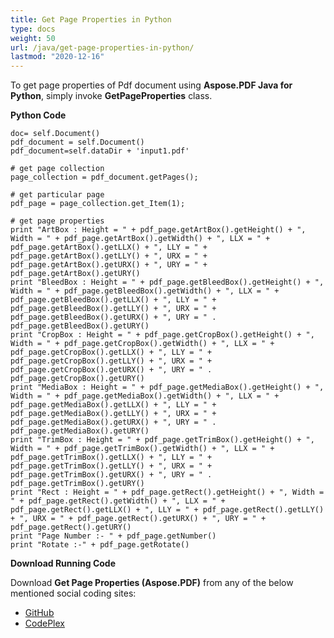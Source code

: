```yaml
---
title: Get Page Properties in Python
type: docs
weight: 50
url: /java/get-page-properties-in-python/
lastmod: "2020-12-16"
---
```


To get page properties of Pdf document using **Aspose.PDF Java for Python**, simply invoke **GetPageProperties** class.

**Python Code**
```
doc= self.Document()
pdf_document = self.Document()
pdf_document=self.dataDir + 'input1.pdf'

# get page collection
page_collection = pdf_document.getPages();

# get particular page
pdf_page = page_collection.get_Item(1);

# get page properties
print "ArtBox : Height = " + pdf_page.getArtBox().getHeight() + ", Width = " + pdf_page.getArtBox().getWidth() + ", LLX = " + pdf_page.getArtBox().getLLX() + ", LLY = " + pdf_page.getArtBox().getLLY() + ", URX = " + pdf_page.getArtBox().getURX() + ", URY = " + pdf_page.getArtBox().getURY()
print "BleedBox : Height = " + pdf_page.getBleedBox().getHeight() + ", Width = " + pdf_page.getBleedBox().getWidth() + ", LLX = " + pdf_page.getBleedBox().getLLX() + ", LLY = " + pdf_page.getBleedBox().getLLY() + ", URX = " + pdf_page.getBleedBox().getURX() + ", URY = " . pdf_page.getBleedBox().getURY()
print "CropBox : Height = " + pdf_page.getCropBox().getHeight() + ", Width = " + pdf_page.getCropBox().getWidth() + ", LLX = " + pdf_page.getCropBox().getLLX() + ", LLY = " + pdf_page.getCropBox().getLLY() + ", URX = " + pdf_page.getCropBox().getURX() + ", URY = " . pdf_page.getCropBox().getURY()
print "MediaBox : Height = " + pdf_page.getMediaBox().getHeight() + ", Width = " + pdf_page.getMediaBox().getWidth() + ", LLX = " + pdf_page.getMediaBox().getLLX() + ", LLY = " + pdf_page.getMediaBox().getLLY() + ", URX = " + pdf_page.getMediaBox().getURX() + ", URY = " . pdf_page.getMediaBox().getURY()
print "TrimBox : Height = " + pdf_page.getTrimBox().getHeight() + ", Width = " + pdf_page.getTrimBox().getWidth() + ", LLX = " + pdf_page.getTrimBox().getLLX() + ", LLY = " + pdf_page.getTrimBox().getLLY() + ", URX = " + pdf_page.getTrimBox().getURX() + ", URY = " . pdf_page.getTrimBox().getURY()
print "Rect : Height = " + pdf_page.getRect().getHeight() + ", Width = " + pdf_page.getRect().getWidth() + ", LLX = " + pdf_page.getRect().getLLX() + ", LLY = " + pdf_page.getRect().getLLY() + ", URX = " + pdf_page.getRect().getURX() + ", URY = " + pdf_page.getRect().getURY()
print "Page Number :- " + pdf_page.getNumber()
print "Rotate :-" + pdf_page.getRotate()

```

**Download Running Code**

Download **Get Page Properties (Aspose.PDF)** from any of the below mentioned social coding sites:

- [GitHub](https://github.com/aspose-pdf/Aspose.PDF-for-Java/blob/master/Plugins/Aspose_Pdf_Java_for_Python/test/WorkingWithPages/GetPageProperties/GetPageProperties.py)
- [CodePlex](http://asposepdfjavapython.codeplex.com/SourceControl/latest#test/WorkingWithPages/GetPageProperties/GetPageProperties.py)

